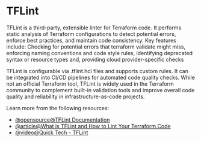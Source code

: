 # TFLint

TFLint is a third-party, extensible linter for Terraform code. It performs static analysis of Terraform configurations to detect potential errors, enforce best practices, and maintain code consistency. Key features include: Checking for potential errors that terraform validate might miss, enforcing naming conventions and code style rules, identifying deprecated syntax or resource types and, providing cloud provider-specific checks

TFLint is configurable via .tflint.hcl files and supports custom rules. It can be integrated into CI/CD pipelines for automated code quality checks. While not an official Terraform tool, TFLint is widely used in the Terraform community to complement built-in validation tools and improve overall code quality and reliability in infrastructure-as-code projects.

Learn more from the following resources:

- [@opensource@TFLint Documentation](https://github.com/terraform-linters/tflint)
- [@article@What is TFLint and How to Lint Your Terraform Code](https://spacelift.io/blog/what-is-tflint)
- [@video@Quick Tech - TFLint](https://www.youtube.com/watch?v=-BKWpI4Olpw)